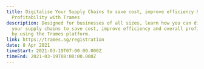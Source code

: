 ```yaml
---
title: Digitalise Your Supply Chains to save cost, improve efficiency & Overall
  Profitability with Trames
description: Designed for businesses of all sizes, learn how you can digitise
  your supply chains to save cost, improve efficiency and overall profitability
  by using the Trames platform.
link: https://trames.sg/registration
date: 8 Apr 2021
timeStart: 2021-03-19T07:00:00.000Z
timeEnd: 2021-03-19T08:00:00.000Z
---
```

